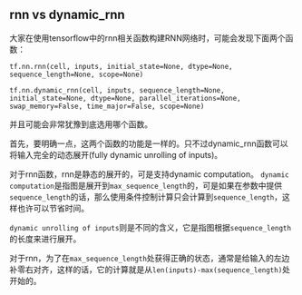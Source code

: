 

## rnn vs dynamic_rnn
大家在使用tensorflow中的rnn相关函数构建RNN网络时，可能会发现下面两个函数：

```
tf.nn.rnn(cell, inputs, initial_state=None, dtype=None, sequence_length=None, scope=None)

tf.nn.dynamic_rnn(cell, inputs, sequence_length=None, initial_state=None, dtype=None, parallel_iterations=None, swap_memory=False, time_major=False, scope=None)
```
并且可能会非常犹豫到底选用哪个函数。

首先，要明确一点，这两个函数的功能是一样的。只不过dynamic_rnn函数可以将输入完全的动态展开(fully dynamic unrolling of inputs)。

对于rnn函数，rnn是静态的展开的，可是支持dynamic computation。
`dynamic computation`是指图是展开到`max_sequence_length`的，可是如果在参数中提供`sequence_length`的话，那么使用条件控制计算只会计算到`sequence_length`，这样也许可以节省时间。

`dynamic unrolling of inputs`则是不同的含义，它是指图根据`sequence_length`的长度来进行展开。

对于rnn，为了在`max_sequence_length`处获得正确的状态，通常是给输入的左边补零右对齐，这样的话，它的计算就是从`len(inputs)-max(sequence_length)`处开始的。